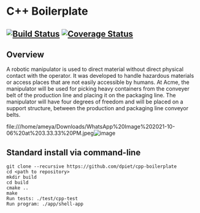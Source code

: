 # C++ Boilerplate
[![Build Status](https://app.travis-ci.com/ameyakonk/ENPM808X_Midterm_RRTStar.svg?branch=master)](https://app.travis-ci.com/ameyakonk/ENPM808X_Midterm_RRTStar)
[![Coverage Status](https://coveralls.io/repos/github/ameyakonk/ENPM808X_Midterm_RRTStar/badge.svg?branch=main)](https://coveralls.io/github/ameyakonk/ENPM808X_Midterm_RRTStar?branch=main)
---
## Overview
A robotic manipulator is used to direct material without direct physical contact with the operator. It was developed to handle hazardous materials or access places that are not easily accessible by humans. At Acme, the manipulator will be used for picking heavy containers from the conveyer belt of the production line and placing it on the packaging line. The manipulator will have four degrees of freedom and will be placed on a support structure, between the production and packaging line conveyor belts.

file:///home/ameya/Downloads/WhatsApp%20Image%202021-10-06%20at%203.33.33%20PM.jpeg![image](https://user-images.githubusercontent.com/78075049/136273174-47078bd6-1c5b-4015-a89e-4d8d41cec669.png)

## Standard install via command-line
```
git clone --recursive https://github.com/dpiet/cpp-boilerplate
cd <path to repository>
mkdir build
cd build
cmake ..
make
Run tests: ./test/cpp-test
Run program: ./app/shell-app
```




